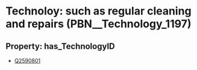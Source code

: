 # Technoloy: __such as regular cleaning and repairs__ (PBN__Technology_1197)

## Property: has_TechnologyID

* [Q2590801](Q2590801)

